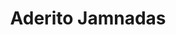 ---
title: Aderito Jamnadas
job_title: Auxiliar de Despachante
image: /assets/img/professional-man-portrait_925x.jpg
---
